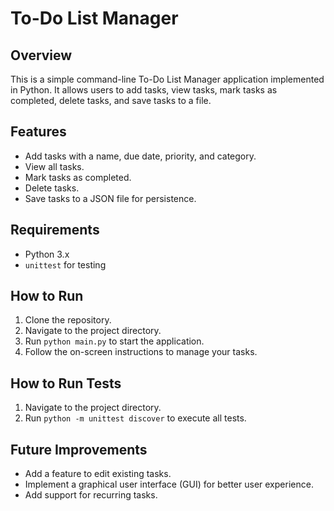 # To-Do List Manager

## Overview

This is a simple command-line To-Do List Manager application implemented in Python. It allows users to add tasks, view tasks, mark tasks as completed, delete tasks, and save tasks to a file.

## Features

- Add tasks with a name, due date, priority, and category.
- View all tasks.
- Mark tasks as completed.
- Delete tasks.
- Save tasks to a JSON file for persistence.

## Requirements

- Python 3.x
- `unittest` for testing

## How to Run

1. Clone the repository.
2. Navigate to the project directory.
3. Run `python main.py` to start the application.
4. Follow the on-screen instructions to manage your tasks.

## How to Run Tests

1. Navigate to the project directory.
2. Run `python -m unittest discover` to execute all tests.

## Future Improvements

- Add a feature to edit existing tasks.
- Implement a graphical user interface (GUI) for better user experience.
- Add support for recurring tasks.
